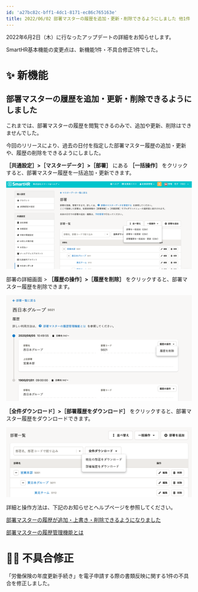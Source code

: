```yaml
---
id: 'a27bc82c-bff1-4dc1-8171-ec86c765163e'
title: 2022/06/02 部署マスターの履歴を追加・更新・削除できるようにしました 他1件
---
```

2022年6月2日（木）に行なったアップデートの詳細をお知らせします。

SmartHR基本機能の変更点は、新機能1件・不具合修正1件でした。

# ✨ 新機能

## 部署マスターの履歴を追加・更新・削除できるようにしました

これまでは、部署マスターの履歴を閲覧できるのみで、追加や更新、削除はできませんでした。

今回のリリースにより、過去の日付を指定した部署マスター履歴の追加・更新や、履歴の削除をできるようにしました。

**［共通設定］>［マスターデータ］>［部署］** にある **［一括操作］** をクリックすると、部署マスター履歴を一括追加・更新できます。

![](2022-06-03-11-05-25.png)

部署の詳細画面 > **［履歴の操作］>［履歴を削除］** をクリックすると、部署マスター履歴を削除できます。

![](2022-06-03-11-06-48.png)

**［全件ダウンロード］>［部署履歴をダウンロード］** をクリックすると、部署マスター履歴をダウンロードできます。

![](2022-06-03-19-11-21.png)

詳細と操作方法は、下記のお知らせとヘルプページを参照してください。

[部署マスターの履歴が追加・上書き・削除できるようになりました](https://smarthr.jp/update/35977)

[部署マスターの履歴管理機能とは](https://knowledge.smarthr.jp/hc/ja/articles/6478483663129)

# 👨‍⚕️ 不具合修正

「労働保険の年度更新手続き」を電子申請する際の書類反映に関する1件の不具合を修正しました。